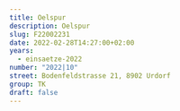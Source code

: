 ```yaml
---
title: Oelspur
description: Oelspur
slug: F22002231
date: 2022-02-28T14:27:00+02:00
years:
  - einsaetze-2022
number: "2022|10"
street: Bodenfeldstrasse 21, 8902 Urdorf
group: TK
draft: false
---
```

